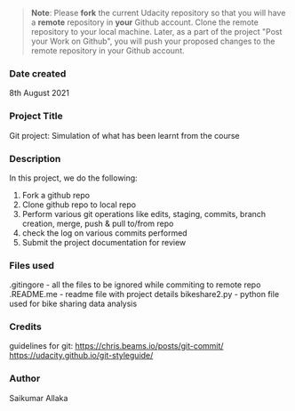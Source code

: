 >**Note**: Please **fork** the current Udacity repository so that you will have a **remote** repository in **your** Github account. Clone the remote repository to your local machine. Later, as a part of the project "Post your Work on Github", you will push your proposed changes to the remote repository in your Github account.

### Date created
8th August 2021

### Project Title
Git project: Simulation of what has been learnt from the course

### Description
In this project, we do the following:
1. Fork a github repo
2. Clone github repo to local repo
3. Perform various git operations like edits, staging, commits, branch creation, merge, push & pull to/from repo
4. check the log on various commits performed
5. Submit the project documentation for review

### Files used
.gitingore - all the files to be ignored while commiting to remote repo
.README.me  - readme file with project details
bikeshare2.py - python file used for bike sharing data analysis


### Credits
guidelines for git:
https://chris.beams.io/posts/git-commit/
https://udacity.github.io/git-styleguide/


### Author
Saikumar Allaka

